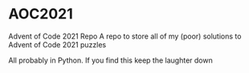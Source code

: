 # AOC2021
Advent of Code 2021 Repo
A repo to store all of my (poor) solutions to Advent of Code 2021 puzzles

All probably in Python. If you find this keep the laughter down
